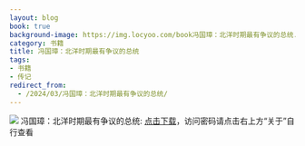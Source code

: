 ```yaml
---
layout: blog
book: true
background-image: https://img.locyoo.com/book冯国璋：北洋时期最有争议的总统.jpg
category: 书籍
title: 冯国璋：北洋时期最有争议的总统
tags:
- 书籍
- 传记
redirect_from:
  - /2024/03/冯国璋：北洋时期最有争议的总统/
---
```

![](https://img.locyoo.com/book冯国璋：北洋时期最有争议的总统.jpg)
冯国璋：北洋时期最有争议的总统: <a name = "ref1" href="https://url18.ctfile.com/f/50983618-1418306429-b42ea8?p=3619">点击下载</a>，访问密码请点击右上方“关于”自行查看